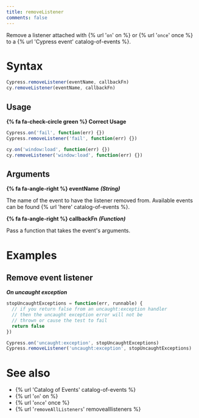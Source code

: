 ```yaml
---
title: removeListener
comments: false
---
```


Remove a listener attached with {% url '`on`' on %} or {% url '`once`' once %} to a {% url 'Cypress event' catalog-of-events %}.

# Syntax

```javascript
Cypress.removeListener(eventName, callbackFn)
cy.removeListener(eventName, callbackFn)
```

## Usage

**{% fa fa-check-circle green %} Correct Usage**

```javascript
Cypress.on('fail', function(err) {})
Cypress.removeListener('fail', function(err) {})

cy.on('window:load', function(err) {})
cy.removeListener('window:load', function(err) {})      
```

## Arguments

**{% fa fa-angle-right %} eventName** ***(String)***

The name of the event to have the listener removed from. Available events can be found {% url 'here' catalog-of-events %}.

**{% fa fa-angle-right %} callbackFn** ***(Function)***

Pass a function that takes the event's arguments.

# Examples

## Remove event listener

***On uncaught exception***

```js
stopUncaughtExceptions = function(err, runnable) {
  // if you return false from an uncaught:exception handler
  // then the uncaught exception error will not be
  // thrown or cause the test to fail
  return false
})

Cypress.on('uncaught:exception', stopUncaughtExceptions)
Cypress.removeListener('uncaught:exception', stopUncaughtExceptions)
```

# See also

- {% url 'Catalog of Events' catalog-of-events %}
- {% url '`on`' on %}
- {% url '`once`' once %}
- {% url '`removeAllListeners`' removealllisteners %}
